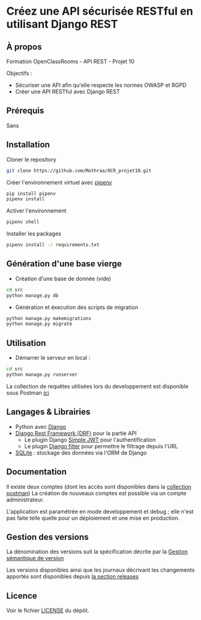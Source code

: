 # Créez une API sécurisée RESTful en utilisant Django REST

## À propos

Formation OpenClassRooms - API REST - Projet 10

Objectifs :

- Sécuriser une API afin qu'elle respecte les normes OWASP et RGPD
- Créer une API RESTful avec Django REST

## Prérequis

Sans

## Installation

Cloner le repository

```bash
git clone https://github.com/Mothraa/OCR_projet10.git
```

Créer l'environnement virtuel avec [pipenv](https://pipenv.pypa.io/en/latest/)

```bash
pip install pipenv
pipenv install
```

Activer l'environnement

```bash
pipenv shell
```

Installer les packages

```bash
pipenv install -r requirements.txt
```

## Génération d'une base vierge

- Création d'une base de donnée (vide)

```bash
cd src
python manage.py db
```

- Génération et éxecution des scripts de migration

```bash
python manage.py makemigrations
python manage.py migrate
```

## Utilisation

- Démarrer le serveur en local :

```bash
cd src
python manage.py runserver
```

La collection de requêtes utilisées lors du developpement est disponible sous Postman [ici](https://www.postman.com/mothraa/shared-workspace/overview/)

## Langages & Librairies

- Python avec [Django](https://www.djangoproject.com/)
- [Django Rest Framework (DRF)](https://www.django-rest-framework.org/) pour la partie API
  - Le plugin Django [Simple JWT](https://django-rest-framework-simplejwt.readthedocs.io/en/latest/) pour l'authentification
  - Le plugin [Django filter](https://pypi.org/project/django-filter/) pour permettre le filtrage depuis l'URL
- [SQLite](https://www.sqlite.org/) : stockage des données via l'ORM de Django

## Documentation

Il existe deux comptes (dont les accès sont disponibles dans la [collection postman](https://www.postman.com/mothraa/shared-workspace/overview/))
La création de nouveaux comptes est possible via un compte administrateur.

L'application est paramétrée en mode developpement et debug ; elle n'est pas faite telle quelle pour un déploiement et une mise en production.

## Gestion des versions

La dénomination des versions suit la spécification décrite par la [Gestion sémantique de version](https://semver.org/lang/fr/)

Les versions disponibles ainsi que les journaux décrivant les changements apportés sont disponibles depuis [la section releases](https://github.com/Mothraa/OCR_projet10/releases)

## Licence

Voir le fichier [LICENSE](./LICENSE.md) du dépôt.
